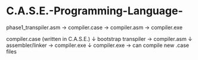 # C.A.S.E.-Programming-Language-

phase1_transpiler.asm → compiler.case → compiler.asm → compiler.exe

compiler.case (written in C.A.S.E.)
  ↓
bootstrap transpiler → compiler.asm
  ↓
assembler/linker → compiler.exe
  ↓
compiler.exe → can compile new .case files

